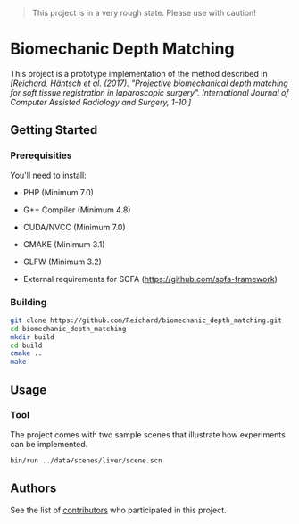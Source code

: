 > This project is in a very rough state. Please use with caution!

# Biomechanic Depth Matching

This project is a prototype implementation of the method described in *[Reichard, Häntsch et al. (2017). "Projective biomechanical depth matching for soft tissue registration in laparoscopic surgery". International Journal of Computer Assisted Radiology and Surgery, 1-10.]*


## Getting Started

### Prerequisities

You'll need to install:

 * PHP (Minimum 7.0)
 * G++ Compiler (Minimum 4.8)
 * CUDA/NVCC (Minimum 7.0)
 * CMAKE (Minimum 3.1)
 * GLFW (Minimum 3.2)
 
 * External requirements for SOFA (https://github.com/sofa-framework) 


### Building

```bash
git clone https://github.com/Reichard/biomechanic_depth_matching.git
cd biomechanic_depth_matching
mkdir build
cd build
cmake ..
make
```

## Usage

### Tool

The project comes with two sample scenes that illustrate how experiments can be implemented.

```bash
bin/run ../data/scenes/liver/scene.scn
```

## Authors

See the list of [contributors](https://github.com/reichard/biomechanic_depth_matching/contributors) who participated in this project.

